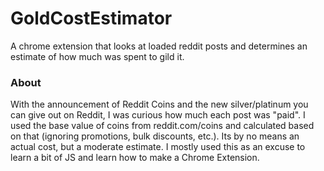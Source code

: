# GoldCostEstimator
A chrome extension that looks at loaded reddit posts and determines an estimate of how much was spent to gild it.

### About

With the announcement of Reddit Coins and the new silver/platinum you can give out on Reddit, I was curious how much each post was "paid". I used the base value of coins from reddit.com/coins and calculated based on that (ignoring promotions, bulk discounts, etc.). Its by no means an actual cost, but a moderate estimate. I mostly used this as an excuse to learn a bit of JS and learn how to make a Chrome Extension. 


